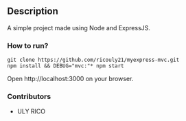 ## Description
A simple project made using Node and ExpressJS.

### How to run?
```
git clone https://github.com/ricouly21/myexpress-mvc.git
npm install && DEBUG="mvc:"* npm start
```
Open http://localhost:3000 on your browser.

### Contributors
- ULY RICO
